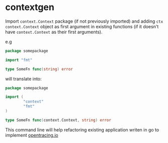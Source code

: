 contextgen
==========

Import `context.Context` package (if not previously imported) and adding `ctx context.Context` object as first argument in existing
functions (if it doesn't have `context.Context` as their first arguments).

e.g
```go
package somepackage

import "fmt"

type SomeFn func(string) error
```

will translate into:
```go
package somepackage

import (
        "context"
        "fmt"
)

type SomeFn func(context.Context, string) error
```

This command line will help refactoring existing application writen in go to implement [opentracing.io](opentracing.io)
